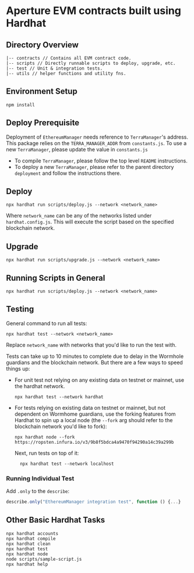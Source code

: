 # Aperture EVM contracts built using Hardhat

## Directory Overview

    |-- contracts // Contains all EVM contract code.
    |-- scripts // Directly runnable scripts to deploy, upgrade, etc.
    |-- test // Unit & integration tests.
    |-- utils // helper functions and utility fns.

## Environment Setup

```shell
npm install
```

## Deploy Prerequisite

Deployment of `EthereumManager` needs reference to `TerraManager`'s address. This package relies on the `TERRA_MANAGER_ADDR` from `constants.js`. To use a new `TerraManager`, please update the value in `constants.js`

- To compile `TerraManager`, please follow the top level `README` instructions.
- To deploy a new `TerraManager`, please refer to the parent directory `deployment` and follow the instructions there.

## Deploy

```shell
npx hardhat run scripts/deploy.js --network <network_name>
```

Where `network_name` can be any of the networks listed under `hardhat.config.js`. This will execute the script based on the specified blockchain network.

## Upgrade

```shell
npx hardhat run scripts/upgrade.js --network <network_name>
```

## Running Scripts in General

```shell
npx hardhat run scripts/deploy.js --network <network_name>
```

## Testing

General command to run all tests:

```shell
npx hardhat test --network <network_name>
```

Replace `network_name` with networks that you'd like to run the test with.

Tests can take up to 10 minutes to complete due to delay in the Wormhole guardians and the blockchain network. But there are a few ways to speed things up:

- For unit test not relying on any existing data on testnet or mainnet, use the hardhat network.

  ```shell
  npx hardhat test --network hardhat
  ```

- For tests relying on existing data on testnet or mainnet, but not dependent on Wormhome guardians, use the forking features from Hardhat to spin up a local node (the `--fork` arg should refer to the blockchain network you'd like to fork):
  ```shell
  npx hardhat node --fork https://ropsten.infura.io/v3/9b8f5bdca4a9470f94290a14c39a299b
  ```
  Next, run tests on top of it:
  ```shell
    npx hardhat test --network localhost
  ```

### Running Individual Test

Add `.only` to the `describe`:

```javascript
describe.only("EthereumManager integration test", function () {...}
```

## Other Basic Hardhat Tasks

```shell
npx hardhat accounts
npx hardhat compile
npx hardhat clean
npx hardhat test
npx hardhat node
node scripts/sample-script.js
npx hardhat help
```
